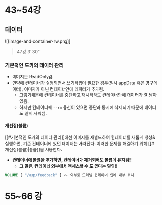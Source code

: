 # 43~54강
## 데이터

![[image-and-container-rw.png]]
> 47강 3' 30"

### 기본적인 도커의 데이터 관리
- 이미지는 ReadOnly임.
- 만약에 컨테이너가 실행되면서 쓰기작업이 필요한 경우(임시 appData 혹은 영구데이터), 이미지가 아닌 컨테이너안에 데이터가 추가됨.
	- 그렇기때문에 컨테이너를 중단하고 재시작해도 컨테이너안에 데이터가 잘 남아있음.
	- 하지만 컨테이너에 `--rm` 옵션이 있으면 중단과 동시에 삭제되기 때문에 데이터도 같이 지워짐.

#### 개선점(볼륨)
[[#기본적인 도커의 데이터 관리]]에선 이미지를 재빌드하여 컨테이너를 새롭게 생성&실행하면, 기존 컨테이너에 있던 데이터는 사라진다. 이러한 문제를 해결하기 위해 [[#개선점(볼륨)|볼륨]]을 사용한다.
- **컨테이너에 볼륨을 추가하면, 컨테이너가 제거되어도 볼륨이 유지됨!!**
	- **그 말은, 컨테이너 외부에서 액세스할 수 도 있다는 말임!!**

```dockerfile
VOLUME [ "/app/feedback" ] <- 외부로 드러낼 컨테이너 안에 내부 위치
```
# 55~66 강
